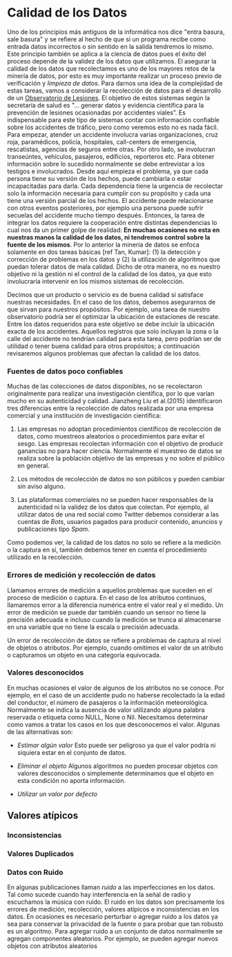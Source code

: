 # Calidad de los Datos

Uno de los principios más antiguos de la informática nos dice "entra basura, sale basura" y se refiere al hecho de que si un programa recibe como entrada datos incorrectos o sin sentido en la salida tendremos lo mismo. Este principio también se aplica a la ciencia de datos pues el éxito del proceso depende de la validez de los datos que utilizamos. El asegurar la calidad de los datos que recolectamos es uno de los mayores retos de la minería de datos, por esto es muy importante realizar un proceso previo de verificación y *limpieza de datos*. Para darnos una idea de la complejidad de estas tareas, vamos a considerar la recolección de datos para el desarrollo de un [Observatorio de Lesiones](http://conapra.salud.gob.mx/Interior/Observatorio_Nacional_Lesiones.html). El objetivo de estos sistemas según la secretaría de salud es "... generar datos y evidencia científica para la prevención de lesiones ocasionadas por accidentes viales”. Es indispensable para este tipo de sistemas contar con información confiable sobre los accidentes de tráfico, pero como veremos esto no es nada fácil. Para empezar, atender un accidente involucra varias organizaciones, cruz roja, paramédicos, policía, hospitales, call-centers de emergencia, rescatistas, agencias de seguros entre otras. Por otro lado, se involucran transeúntes, vehículos, pasajeros, edificios, reporteros etc. Para obtener información sobre lo sucedido normalmente se debe entrevistar a los testigos e involucrados. Desde aquí empieza el problema, ya que cada persona tiene su versión de los hechos, puede cambiarla o estar incapacitadas para darla. Cada dependencia tiene la urgencia de recolectar solo la información necesaria para cumplir con su propósito y cada una tiene una versión parcial de los hechos. El accidente puede relacionarse con otros eventos posteriores, por ejemplo una persona puede sufrir secuelas del accidente mucho tiempo después. Entonces, la tarea de integrar los datos requiere la cooperación entre distintas dependencias lo cual nos da un primer golpe de realidad: **En muchas ocasiones no esta en nuestras manos la calidad de los datos, ni tendremos control sobre la fuente de los mismos**. Por lo anterior la minería de datos se enfoca solamente en dos tareas básicas [ref Tan, Kumar]: (1) la detección y corrección de problemas en los datos y (2) la utilización de algoritmos que puedan tolerar datos de mala calidad. Dicho de otra manera, no es nuestro objetivo ni la gestión ni el control de la calidad de los datos, ya que esto involucraría intervenir en los mismos sistemas de recolección.

Decimos que un producto o servicio es de buena calidad si satisface nuestras necesidades. En el caso de los datos, debemos asegurarnos de que sirvan para  nuestros propósitos. Por ejemplo, una tarea de nuestro observatorio podría ser el optimizar la ubicación de estaciones de rescate. Entre los datos requeridos para este objetivo se debe incluir la ubicación exacta de los accidentes. Aquellos registros que solo incluyan la zona o la calle del accidente no tendrían calidad para esta tarea, pero podrían ser de utilidad o tener buena calidad para otros propósitos; a continuación revisaremos algunos problemas que afectan la calidad de los datos.

### Fuentes de datos poco confiables

Muchas de las colecciones de datos disponibles, no se recolectaron originalmente para realizar una investigación científica, por lo que varían mucho en su autenticidad y calidad. Jianzheng Liu et al.(2015) identificaron  tres diferencias entre la recolección de datos realizada por una empresa comercial y una institución de investigación científica:

1. Las empresas no adoptan procedimientos científicos de recolección de datos, como muestreos aleatorios o procedimientos para evitar el sesgo. Las empresas recolectan información con el objetivo de producir ganancias no para hacer ciencia. Normalmente el muestreo de datos se realiza sobre la población objetivo de las empresas y no sobre el público en general.

2. Los métodos de recolección de datos no son públicos y pueden cambiar sin aviso alguno.

3. Las plataformas comerciales no se pueden hacer responsables de la autenticidad ni la validez de los datos que colectan. Por ejemplo, al utilizar datos de una red social como Twitter debemos considerar a las cuentas de *Bots*, usuarios pagados para producir contenido, anuncios y publicaciones tipo *Spam*.

Como podemos ver, la calidad de los datos no solo se refiere a la medición o la captura en sí, también debemos tener en cuenta el procedimiento utilizado en la recolección.

### Errores de medición y recolección de datos

Llamamos errores de medición a aquellos problemas que suceden en el proceso de medición o captura. En el caso de los atributos continuos, llamaremos error a la diferencia numérica entre el valor real y el medido. Un error de medición se puede dar también cuando un sensor no tiene la precisión adecuada e incluso cuando la medición se trunca al almacenarse en una variable que no tiene la escala o precisión adecuada.

Un error de recolección de datos se refiere a problemas de captura al nivel de objetos o atributos. Por ejemplo, cuando omitimos el valor de un atributo o capturamos un objeto en una categoría equivocada.  

### Valores desconocidos
En muchas ocasiones el valor de algunos de los atributos no se conoce. Por ejemplo, en el caso de un accidente pudo no haberse recolectado la la edad del conductor, el número de pasajeros o la información meteorológica. Normalmente se indica la ausencia de valor utilizando alguna palabra reservada o etiqueta  como NULL, None o Nil. Necesitamos determinar como vamos a tratar los casos en los que desconocemos el valor. Algunas de las alternativas son:
* *Estimar algún valor* Esto puede ser peligroso ya que el valor podría ni siquiera estar en el conjunto de datos.

* *Eliminar el objeto* Algunos algoritmos no pueden procesar objetos con valores desconocidos o simplemente determinamos que el objeto en esta condición no aporta información.

* *Utilizar un valor por defecto*

## Valores atípicos

### Inconsistencias


### Valores Duplicados

### Datos con Ruido
En algunas publicaciones llaman *ruido* a las imperfecciones en los datos. Tal como sucede cuando hay interferencia en la señal de radio y escuchamos la música con ruido. El ruido en los datos son precisamente los errores de medición, recolección, valores atípicos e inconsistencias en los datos. En ocasiones es necesario perturbar o agregar ruido a los datos ya sea para conservar la privacidad de la fuente o para probar que tan robusto es un algoritmo. Para agregar ruido a un conjunto de datos normalmente se agregan componentes aleatorios. Por ejemplo, se pueden agregar nuevos objetos con atributos aleatorios
